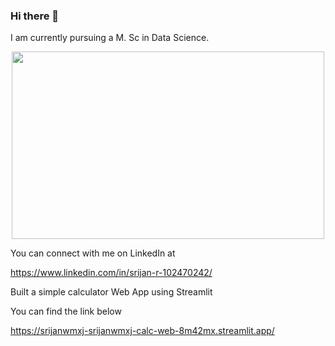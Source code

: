 ### Hi there 👋

I am currently pursuing a M. Sc in Data Science.

<div align="center">
  <img src="https://media.giphy.com/media/dWesBcTLavkZuG35MI/giphy.gif" width="500" height="300"/>
</div>

You can connect with me on LinkedIn at 

https://www.linkedin.com/in/srijan-r-102470242/

Built a simple calculator Web App using Streamlit

You can find the link below

https://srijanwmxj-srijanwmxj-calc-web-8m42mx.streamlit.app/
